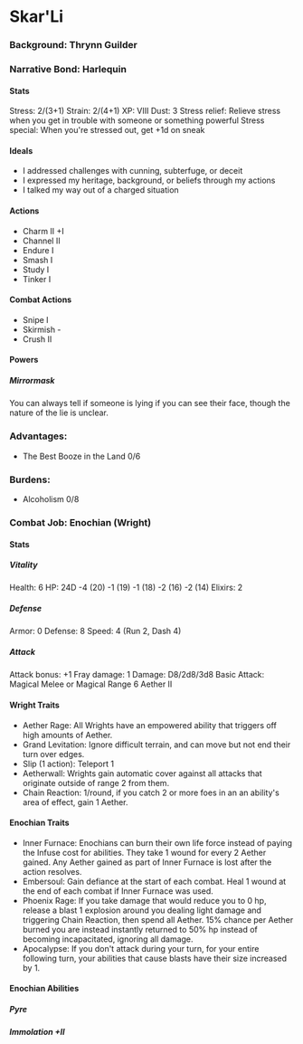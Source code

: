 # Skar'Li
### Background: Thrynn Guilder
### Narrative Bond: Harlequin
#### Stats
Stress: 2/(3+1)
Strain: 2/(4+1)
XP: VIII
Dust: 3
Stress relief: Relieve stress when you get in trouble with someone or something powerful
Stress special: When you're stressed out, get +1d on sneak

#### Ideals
   - I addressed challenges with cunning, subterfuge, or deceit
   - I expressed my heritage, background, or beliefs through my actions
   - I talked my way out of a charged situation

#### Actions
   - Charm II +I
   - Channel II
   - Endure I
   - Smash I
   - Study I
   - Tinker I
#### Combat Actions
   - Snipe I
   - Skirmish -
   - Crush II
#### Powers
##### Mirrormask
You can always tell if someone is lying if you can see their face, though the
nature of the lie is unclear.

### Advantages:
   - The Best Booze in the Land 0/6

### Burdens:
   - Alcoholism 0/8

### Combat Job: Enochian (Wright)
#### Stats
##### Vitality
Health: 6
HP: 24D -4 (20) -1 (19) -1 (18) -2 (16) -2 (14)
Elixirs: 2
##### Defense
Armor: 0
Defense: 8
Speed: 4 (Run 2, Dash 4)
##### Attack
Attack bonus: +1
Fray damage: 1
Damage: D8/2d8/3d8
Basic Attack: Magical Melee or Magical Range 6
Aether II

#### Wright Traits
- Aether Rage: All Wrights have an empowered ability that triggers off high amounts of Aether.
- Grand Levitation: Ignore difficult terrain, and can move but not end their turn over edges.
- Slip (1 action): Teleport 1
- Aetherwall: Wrights gain automatic cover against all attacks that originate outside of range 2 from them.
- Chain Reaction: 1/round, if you catch 2 or more foes in an an ability's area of effect, gain 1 Aether.

#### Enochian Traits
- Inner Furnace: Enochians can burn their own life force instead of paying the Infuse cost for abilities. They take 1 wound for every 2 Aether gained. Any Aether gained as part of Inner Furnace is lost after the action resolves.
- Embersoul: Gain defiance at the start of each combat. Heal 1 wound at the end of each combat if Inner Furnace was used.
- Phoenix Rage: If you take damage that would reduce you to 0 hp, release a blast 1 explosion around you dealing light damage and triggering Chain Reaction, then spend all Aether. 15% chance per Aether burned you are instead instantly returned to 50% hp instead of becoming incapacitated, ignoring all damage.
- Apocalypse: If you don't attack during your turn, for your entire following turn, your abilities that cause blasts have their size increased by 1.

#### Enochian Abilities
##### Pyre
##### Immolation +II